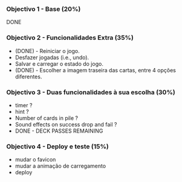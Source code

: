 
### Objectivo 1 - Base (20%)
DONE

### Objectivo 2 - Funcionalidades Extra (35%)

- (DONE) - Reiniciar o jogo.
- Desfazer jogadas (i.e., undo).
- Salvar e carregar o estado do jogo.
- (DONE) - Escolher a imagem traseira das cartas, entre 4 opções diferentes.


### Objectivo 3 - Duas funcionalidades à sua escolha (30%)

- timer ?
- hint ?
- Number of cards in pile ?
- Sound effects on success drop and fail ?
- DONE - DECK PASSES REMAINING

### Objectivo 4 - Deploy e teste (15%)

- mudar o favicon
- mudar a animação de carregamento
- deploy